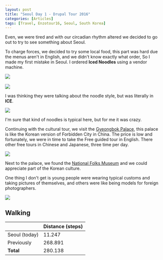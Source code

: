 ```yaml
---
layout: post
title: "Seoul Day 1 - Drupal Tour 2016"
categories: [Articles]
tags: [Travel, Enzotour16, Seoul, South Korea]
---
```

Even, we were tired and with our circadian rhythm altered we decided to go out to try to see something about Seoul.

To charge forces, we decided to try some local food, this part was hard due the menus aren't in English, and we didn't know exactly what order, So I made my first mistake in Seoul. I ordered **Iced Noodles** using a vendor machine.

<img style="margin-right: 20px;" src="{{site.url }}/assets/img/vendor-machine.jpg"/>
<br/><br/>
<img style="margin-right: 20px;" src="{{site.url }}/assets/img/vendor-machine-menu.jpg"/>

I was thinking they were talking about the noodle style, but was literally in **ICE**.  

<img style="margin-right: 20px;" src="{{site.url }}/assets/img/ice-noodles.jpg"/>

I'm sure that kind of noodles is typical here, but for me it was crazy.

Continuing with the cultural tour, we visit the [Gyeongbok Palace](https://en.wikipedia.org/wiki/Gyeongbokgung), this palace is like the Korean version of Forbidden City in China. The price is low and fortunately, we were in time to take the Free guided tour in English. There other free tours in Chinese and Japanese, three time per day.

<img style="margin-right: 20px;" src="{{site.url }}/assets/img/korean-palace.jpg"/>

Next to the palace, we found the [National Folks Museum](http://www.nfm.go.kr) and we could appreciate part of the Korean culture.

One thing I don't get is young people were wearing typical customs and taking pictures of themselves, and others were like being models for foreign photographers.

<img style="margin-right: 20px;" src="{{site.url }}/assets/img/enzo-korean-girl.jpg"/>

## Walking
|  | Distance (steps) |
|---|---|
| Seoul (today) |  11.247|
| Previously  | 268.891 |
| **Total**  | 280.138 | 